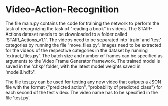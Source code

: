 # Video-Action-Recognition

The file main.py contains the code for training the network to perform the task of recognizing the task of "reading a book" in videos.
The STAIR-Actions dataset needs to be downloaded to a folder called 'STAIR_Actions_v1.1'. The videos need to be separated into 'train' and 'test' categories by running the file 'move_files.py'. Images need to be extracted for the videos of the respective categories in the dataset by running 'extract_files.py'.
The batch size and number of frames can be specified as arguments to the Video Frame Generator framework. The trained model is saved in the 'chkp' folder, with the latest model weights saved in 'model8.hdf5'.

The file test.py can be used for testing any new video that outputs a JSON file with the format {"predicted action", "probability of predicted class"} for each second of the test video. The video name has to be specified in the file 'test.py'.
